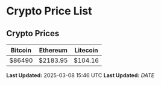 # Crypto Price List

## Crypto Prices
| Bitcoin | Ethereum | Litecoin |
| ------- | -------- | -------- |
| $86490 | $2183.95 | $104.16 |
**Last Updated:** 2025-03-08 15:46 UTC
**Last Updated:** $DATE$
